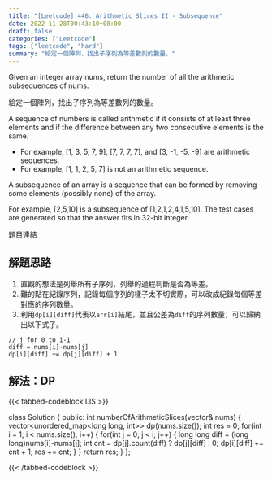 ```yaml
---
title: "[Leetcode] 446. Arithmetic Slices II - Subsequence"
date: 2022-11-28T00:43:10+08:00
draft: false
categories: ["Leetcode"]
tags: ["leetcode", "hard"]
summary: "給定一個陣列，找出子序列為等差數列的數量。"
---
```


Given an integer array nums, return the number of all the arithmetic subsequences of nums.

給定一個陣列，找出子序列為等差數列的數量。

A sequence of numbers is called arithmetic if it consists of at least three elements and if the difference between any two consecutive elements is the same.

 - For example, [1, 3, 5, 7, 9], [7, 7, 7, 7], and [3, -1, -5, -9] are arithmetic sequences.
 - For example, [1, 1, 2, 5, 7] is not an arithmetic sequence.

A subsequence of an array is a sequence that can be formed by removing some elements (possibly none) of the array.

For example, [2,5,10] is a subsequence of [1,2,1,2,4,1,5,10].
The test cases are generated so that the answer fits in 32-bit integer.

[題目連結](https://leetcode.com/problems/arithmetic-slices-ii-subsequence/)

## 解題思路

1. 直觀的想法是列舉所有子序列，列舉的過程判斷是否為等差。
2. 難的點在紀錄序列，記錄每個序列的樣子太不切實際，可以改成紀錄每個等差對應的序列數量。
3. 利用`dp[i][diff]`代表以`arr[i]`結尾，並且公差為`diff`的序列數量，可以歸納出以下式子。
```
// j for 0 to i-1
diff = nums[i]-nums[j]
dp[i][diff] += dp[j][diff] + 1
```

## 解法：DP

{{< tabbed-codeblock LIS >}}
<!-- tab cpp -->
class Solution {
public:
    int numberOfArithmeticSlices(vector<int>& nums) {
        vector<unordered_map<long long, int>> dp(nums.size());
        int res = 0;
        for(int i = 1; i < nums.size(); i++) {
            for(int j = 0; j < i; j++) {
                long long diff = (long long)nums[i]-nums[j];
                int cnt = dp[j].count(diff) ? dp[j][diff] : 0;
                dp[i][diff] += cnt + 1;
                res += cnt;
            }
        }
        return res;
    }
};
<!-- endtab -->

<!-- tab python -->

<!-- endtab -->
{{< /tabbed-codeblock >}}